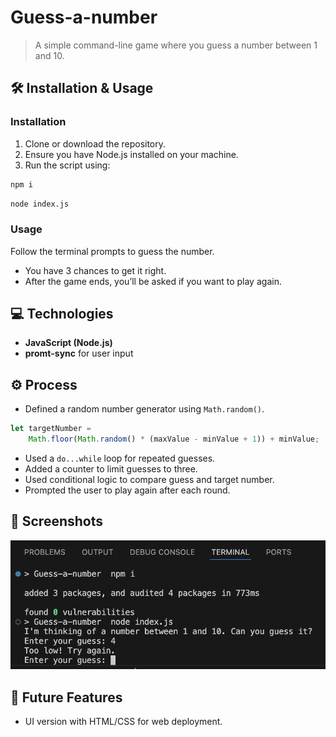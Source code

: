 # Guess-a-number
> A simple command-line game where you guess a number between 1 and 10.

## 🛠️ Installation & Usage

### Installation

1. Clone or download the repository.
2. Ensure you have Node.js installed on your machine.
3. Run the script using:

```bash
npm i
```

```bash
node index.js
```

### Usage
Follow the terminal prompts to guess the number.  
- You have 3 chances to get it right.  
- After the game ends, you’ll be asked if you want to play again.

## 💻 Technologies
- **JavaScript (Node.js)**
- **promt-sync** for user input

## ⚙️ Process
- Defined a random number generator using `Math.random()`. 

```js
let targetNumber =
    Math.floor(Math.random() * (maxValue - minValue + 1)) + minValue;
 ```    

- Used a `do...while` loop for repeated guesses.  
- Added a counter to limit guesses to three.  
- Used conditional logic to compare guess and target number.  
- Prompted the user to play again after each round.

## 📸 Screenshots
![insert an image](./assets/Screenshot%202025-04-04%20at%2015.29.42.png "hover")

## 🌟 Future Features
- UI version with HTML/CSS for web deployment.




